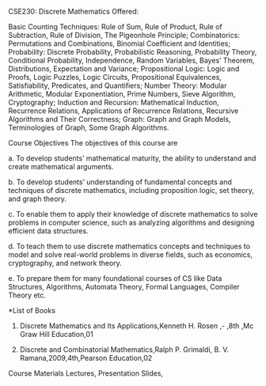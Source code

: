 CSE230: Discrete Mathematics
Offered:

Basic Counting Techniques: Rule of Sum, Rule of Product, Rule of Subtraction, Rule of Division, The Pigeonhole Principle; Combinatorics: Permutations and Combinations, Binomial Coefficient and Identities; Probability: Discrete Probability, Probabilistic Reasoning, Probability Theory, Conditional Probability, Independence, Random Variables, Bayes’ Theorem, Distributions, Expectation and Variance; Propositional Logic: Logic and Proofs, Logic Puzzles, Logic Circuits, Propositional Equivalences, Satisfiability, Predicates, and Quantifiers; Number Theory: Modular Arithmetic, Modular Exponentiation, Prime Numbers, Sieve Algorithm, Cryptography; Induction and Recursion: Mathematical Induction, Recurrence Relations, Applications of Recurrence Relations, Recursive Algorithms and Their Correctness; Graph: Graph and Graph Models, Terminologies of Graph, Some Graph Algorithms.

Course Objectives
The objectives of this course are

a. To develop students’ mathematical maturity, the ability to understand and create mathematical arguments.

b. To develop students’ understanding of fundamental concepts and techniques of discrete mathematics, including proposition logic, set theory, and graph theory.

c. To enable them to apply their knowledge of discrete mathematics to solve problems in computer science, such as analyzing algorithms and designing efficient data structures.

d. To teach them to use discrete mathematics concepts and techniques to model and solve real-world problems in diverse fields, such as economics, cryptography, and network theory.

e. To prepare them for many foundational courses of CS like Data Structures, Algorithms, Automata Theory, Formal Languages, Compiler Theory etc.

*List of Books
1. Discrete Mathematics and Its Applications,Kenneth H. Rosen ,- ,8th ,Mc Graw Hill Education,01

2. Discrete and Combinatorial Mathematics,Ralph P. Grimaldi, B. V. Ramana,2009,4th,Pearson Education,02

Course Materials
Lectures, Presentation Slides,
